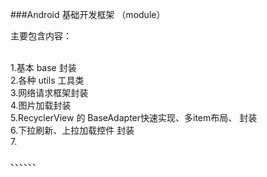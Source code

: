 ###Android 基础开发框架 （module）

主要包含内容：

<br>1.基本 base 封装
<br>2.各种 utils 工具类
<br>3.网络请求框架封装
<br>4.图片加载封装
<br>5.RecyclerView 的 BaseAdapter快速实现、多item布局、 封装
<br>6.下拉刷新、上拉加载控件 封装
<br>7.


、、、、、、

